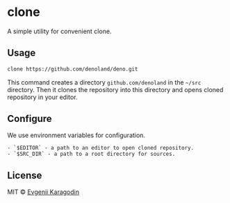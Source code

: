# clone

A simple utility for convenient clone.

## Usage

```bash
clone https://github.com/denoland/deno.git
```

This command creates a directory `github.com/denoland` in the `~/src` directory. Then it clones the repository into this directory and opens cloned repository in your editor.

## Configure

We use environment variables for configuration.

    - `$EDITOR` - a path to an editor to open cloned repository.
    - `$SRC_DIR` - a path to a root directory for sources.

## License

MIT © [Evgenii Karagodin](https://ekaragodin.com)
